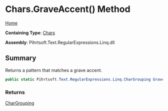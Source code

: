 # Chars\.GraveAccent\(\) Method

[Home](../../../../../../README.md)

**Containing Type**: [Chars](../README.md)

**Assembly**: Pihrtsoft\.Text\.RegularExpressions\.Linq\.dll

## Summary

Returns a pattern that matches a grave accent\.

```csharp
public static Pihrtsoft.Text.RegularExpressions.Linq.CharGrouping GraveAccent()
```

### Returns

[CharGrouping](../../CharGrouping/README.md)

